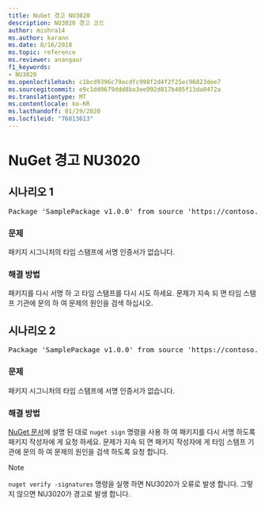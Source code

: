 ```yaml
---
title: NuGet 경고 NU3020
description: NU3020 경고 코드
author: mishra14
ms.author: karann
ms.date: 8/16/2018
ms.topic: reference
ms.reviewer: anangaur
f1_keywords:
- NU3020
ms.openlocfilehash: c1bcd9396c79acdfc998f2d4f2f25ec96823dee7
ms.sourcegitcommit: e9c1dd0679ddd8ba3ee992d817b405f13da0472a
ms.translationtype: MT
ms.contentlocale: ko-KR
ms.lasthandoff: 01/29/2020
ms.locfileid: "76813613"
---
```

# <a name="nuget-warning-nu3020"></a>NuGet 경고 NU3020

## <a name="scenario-1"></a>시나리오 1

<pre>Package 'SamplePackage v1.0.0' from source 'https://contoso.com/index.json': The timestamp does not have a signing certificate.</pre>

### <a name="issue"></a>문제

패키지 시그니처의 타임 스탬프에 서명 인증서가 없습니다.


### <a name="solution"></a>해결 방법

패키지를 다시 서명 하 고 타임 스탬프를 다시 시도 하세요. 문제가 지속 되 면 타임 스탬프 기관에 문의 하 여 문제의 원인을 검색 하십시오.



## <a name="scenario-2"></a>시나리오 2

<pre>Package 'SamplePackage v1.0.0' from source 'https://contoso.com/index.json': The primary signature's timestamp does not have a signing certificate.</pre>

### <a name="issue"></a>문제

패키지 시그니처의 타임 스탬프에 서명 인증서가 없습니다.


### <a name="solution"></a>해결 방법

[NuGet 문서](../../create-packages/sign-a-package.md)에 설명 된 대로 `nuget sign` 명령을 사용 하 여 패키지를 다시 서명 하도록 패키지 작성자에 게 요청 하세요. 문제가 지속 되 면 패키지 작성자에 게 타임 스탬프 기관에 문의 하 여 문제의 원인을 검색 하도록 요청 합니다.


> [!Note]
> `nuget verify -signatures` 명령을 실행 하면 NU3020가 오류로 발생 합니다. 그렇지 않으면 NU3020가 경고로 발생 합니다.
